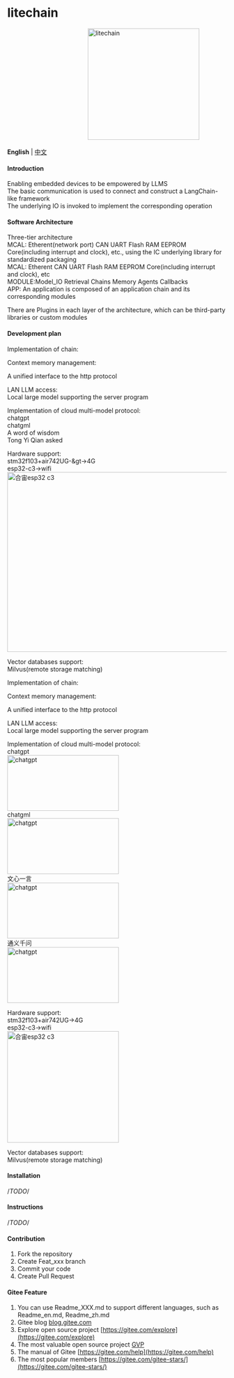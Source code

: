 # litechain

&nbsp;&nbsp;&nbsp;&nbsp;&nbsp;&nbsp;&nbsp;&nbsp;&nbsp;&nbsp;&nbsp;&nbsp;&nbsp;&nbsp;&nbsp;&nbsp;&nbsp;&nbsp;&nbsp;&nbsp;&nbsp;&nbsp;&nbsp;&nbsp;&nbsp;&nbsp;&nbsp;&nbsp;&nbsp;&nbsp;&nbsp;&nbsp;&nbsp;&nbsp;&nbsp;&nbsp;&nbsp;&nbsp;&nbsp;&nbsp;&nbsp;&nbsp;&nbsp;&nbsp;&nbsp;&nbsp;&nbsp;<img src="https://gitee.com/jinxinyang/litechain/raw/master/images/litechain.png" alt="litechain" width="256" height="256">

**English** | [中文](README_cn.md)
#### Introduction  

Enabling embedded devices to be empowered by LLMS  
The basic communication is used to connect and construct a LangChain-like framework  
The underlying IO is invoked to implement the corresponding operation  


#### Software Architecture  
Three-tier architecture  
MCAL: Etherent(network port) CAN UART Flash RAM EEPROM Core(including interrupt and clock), etc., using the IC underlying library for standardized packaging  
MCAL: Etherent CAN UART Flash RAM EEPROM Core(including interrupt and clock), etc  
MODULE:Model_IO Retrieval Chains Memory Agents Callbacks  
APP: An application is composed of an application chain and its corresponding modules  

There are Plugins in each layer of the architecture, which can be third-party libraries or custom modules  

#### Development plan  

Implementation of chain:  

Context memory management:  

A unified interface to the http protocol  

LAN LLM access:  
Local large model supporting the server program  

Implementation of cloud multi-model protocol:  
chatgpt  
chatgml  
A word of wisdom  
Tong Yi Qian asked  

Hardware support:  
stm32f103+air742UG-&gt->4G  
esp32-c3->wifi  
<img src="https://gitee.com/jinxinyang/litechain/blob/master/images/esp32.png" alt="合宙esp32 c3" width="562" height="413">    

Vector databases support:  
Milvus(remote storage matching)  

Implementation of chain:  

Context memory management:  

A unified interface to the http protocol  

LAN LLM access:  
Local large model supporting the server program  

Implementation of cloud multi-model protocol:  
chatgpt  
<img src="https://gitee.com/jinxinyang/litechain/raw/master/images/chatgpt.png" alt="chatgpt" width="256" height="128">  
chatgml  
<img src="https://gitee.com/jinxinyang/litechain/raw/master/images/chatgml.png" alt="chatgpt" width="256" height="128">   
文心一言  
<img src="https://gitee.com/jinxinyang/litechain/raw/master/images/wenxinyiyan.png" alt="chatgpt" width="256" height="128">   
通义千问  
<img src="https://gitee.com/jinxinyang/litechain/raw/master/images/tongyiqianwan.png" alt="chatgpt" width="256" height="128"> 


Hardware support:  
stm32f103+air742UG->4G  
esp32-c3->wifi  
<img src="https://gitee.com/jinxinyang/litechain/raw/master/images/esp32.png" alt="合宙esp32 c3" width="256" height="256">  

Vector databases support:  
Milvus(remote storage matching)  

#### Installation   
/*TODO*/

#### Instructions  
/*TODO*/

#### Contribution  

1.  Fork the repository  
2.  Create Feat_xxx branch  
3.  Commit your code  
4.  Create Pull Request  


#### Gitee Feature  

1.  You can use Readme\_XXX.md to support different languages, such as Readme\_en.md, Readme\_zh.md  
2.  Gitee blog [blog.gitee.com](https://blog.gitee.com)  
3.  Explore open source project [https://gitee.com/explore](https://gitee.com/explore)  
4.  The most valuable open source project [GVP](https://gitee.com/gvp)  
5.  The manual of Gitee [https://gitee.com/help](https://gitee.com/help)  
6.  The most popular members  [https://gitee.com/gitee-stars/](https://gitee.com/gitee-stars/)  
